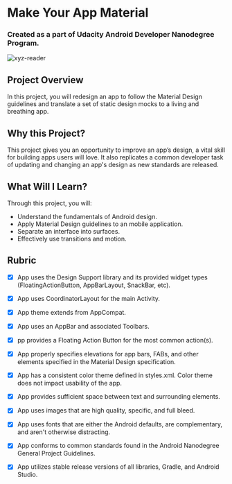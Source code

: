 # Make Your App Material

### Created as a part of Udacity Android Developer Nanodegree Program.
![xyz-reader]

## Project Overview
In this project, you will redesign an app to follow the Material Design guidelines and translate a set of static design mocks to a living and breathing app.

## Why this Project?
This project gives you an opportunity to improve an app’s design, a vital skill for building apps users will love. It also replicates a common developer task of updating and changing an app's design as new standards are released.

## What Will I Learn?
Through this project, you will:

* Understand the fundamentals of Android design.
* Apply Material Design guidelines to an mobile application.
* Separate an interface into surfaces.
* Effectively use transitions and motion.

## Rubric

- [x] App uses the Design Support library and its provided widget types (FloatingActionButton, AppBarLayout, SnackBar, etc).

- [x] App uses CoordinatorLayout for the main Activity.

- [x] App theme extends from AppCompat.

- [x] App uses an AppBar and associated Toolbars.

- [x] pp provides a Floating Action Button for the most common action(s).

- [x] App properly specifies elevations for app bars, FABs, and other elements specified in the Material Design specification.

- [x] App has a consistent color theme defined in styles.xml. Color theme does not impact usability of the app.

- [x] App provides sufficient space between text and surrounding elements.

- [x] App uses images that are high quality, specific, and full bleed.

- [x] App uses fonts that are either the Android defaults, are complementary, and aren't otherwise distracting.

- [x] App conforms to common standards found in the Android Nanodegree General Project Guidelines.

- [x] App utilizes stable release versions of all libraries, Gradle, and Android Studio.

[xyz-reader]: https://github.com/ericafenyo/make-your-app-material/raw/master/images/xyz-reader.png